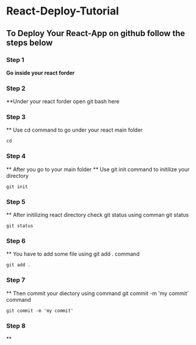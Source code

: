 # React-Deploy-Tutorial

## To Deploy Your React-App on github follow the steps below

### Step 1
**Go inside your react forder**

### Step 2
**Under your react forder open git bash here

### Step 3
** Use cd command to go under your react main folder
```
cd
```

### Step 4
** After you go to your main folder 
** Use git init command to initilize your directory
```
git init
```

### Step 5
** After initilizing react directory check git status using comman git status
```
git status
```

### Step 6 
** You have to add some file using git add . command
```
git add .
```

### Step 7
** Then commit your diectory using command git commit -m 'my commit' command
```
git commit -m 'my commit'
```

### Step 8
**

